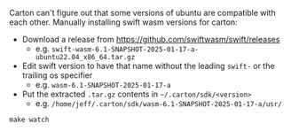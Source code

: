 Carton can't figure out that some versions of ubuntu are compatible with each other. Manually installing swift wasm versions for carton:
- Download a release from https://github.com/swiftwasm/swift/releases
	- e.g. `swift-wasm-6.1-SNAPSHOT-2025-01-17-a-ubuntu22.04_x86_64.tar.gz`
- Edit swift version to have that name without the leading `swift-` or the trailing os specifier
	- e.g. `wasm-6.1-SNAPSHOT-2025-01-17-a`
- Put the extracted `.tar.gz` contents in `~/.carton/sdk/<version>`
	- e.g. `/home/jeff/.carton/sdk/wasm-6.1-SNAPSHOT-2025-01-17-a/usr/`

```
make watch
```
